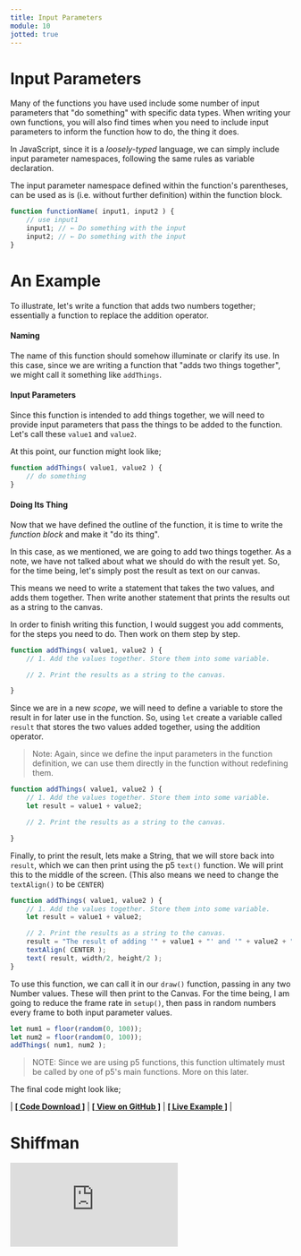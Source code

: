 ```yaml
---
title: Input Parameters
module: 10
jotted: true
---
```


# Input Parameters

Many of the functions you have used include some number of input parameters that "do something" with specific data types. When writing your own functions, you will also find times when you need to include input parameters to inform the function how to do, the thing it does.

In JavaScript, since it is a _loosely-typed_ language, we can simply include input parameter namespaces, following the same rules as variable declaration.

The input parameter namespace defined within the function's parentheses, can be used as is (i.e. without further definition) within the function block.

```js
function functionName( input1, input2 ) {
    // use input1
    input1; // ← Do something with the input
    input2; // ← Do something with the input
}
```

# An Example

To illustrate, let's write a function that adds two numbers together; essentially a function to replace the addition operator.

#### Naming

The name of this function should somehow illuminate or clarify its use. In this case, since we are writing a function that "adds two things together", we might call it something like `addThings`.

#### Input Parameters

Since this function is intended to add things together, we will need to provide input parameters that pass the things to be added to the function. Let's call these `value1` and `value2`.

At this point, our function might look like;

```js
function addThings( value1, value2 ) {
    // do something
}
```

#### Doing Its Thing

Now that we have defined the outline of the function, it is time to write the _function block_ and make it "do its thing".

In this case, as we mentioned, we are going to add two things together. As a note, we have not talked about what we should do with the result yet. So, for the time being, let's simply post the result as text on our canvas.

This means we need to write a statement that takes the two values, and adds them together. Then write another statement that prints the results out as a string to the canvas.

In order to finish writing this function, I would suggest you add comments, for the steps you need to do. Then work on them step by step.

```js
function addThings( value1, value2 ) {
    // 1. Add the values together. Store them into some variable.

    // 2. Print the results as a string to the canvas.

}
```

Since we are in a new _scope_, we will need to define a variable to store the result in for later use in the function. So, using `let` create a variable called `result` that stores the two values added together, using the addition operator.

> Note: Again, since we define the input parameters in the function definition, we can use them directly in the function without redefining them.

```js
function addThings( value1, value2 ) {
    // 1. Add the values together. Store them into some variable.
    let result = value1 + value2;

    // 2. Print the results as a string to the canvas.

}
```

Finally, to print the result, lets make a String, that we will store back into `result`, which we can then print using the p5 `text()` function. We will print this to the middle of the screen. (This also means we need to change the `textAlign()` to be `CENTER`)

```js
function addThings( value1, value2 ) {
    // 1. Add the values together. Store them into some variable.
    let result = value1 + value2;

    // 2. Print the results as a string to the canvas.
    result = "The result of adding '" + value1 + "' and '" + value2 + "' is '" + result + "'.";
    textAlign( CENTER );
    text( result, width/2, height/2 );
}
```

To use this function, we can call it in our `draw()` function, passing in any two Number values. These will then print to the Canvas. For the time being, I am going to reduce the frame rate in `setup()`, then pass in random numbers every frame to both input parameter values.

```js
let num1 = floor(random(0, 100));
let num2 = floor(random(0, 100));
addThings( num1, num2 );
```

> NOTE: Since we are using p5 functions, this function ultimately must be called by one of p5's main functions. More on this later.


The final code might look like;

<div id="jotted-demo-1" class="jotted-theme-stacked"></div>

<script>
    new Jotted(document.querySelector("#jotted-demo-1"), {
    files: [
        {
            type: "js",
            hide: false,
            url:"https://raw.githubusercontent.com/Montana-Media-Arts/120_CreativeCoding/master/lecture_code/10/02_input_parameters_01/sketch.js"
        },
        {
            type: "html",
            hide: true,
            url:"../../../p5_resources/index.html"
        }
    ],
    showBlank: false,
    showResult: true,
    plugins: [
        { name: 'ace', options: { "maxLines": 50 } },
        // { name: 'console', options: { autoClear: true } },
    ]
});
</script>

| [**[ Code Download ]**](https://github.com/Montana-Media-Arts/120_CreativeCoding/raw/master/lecture_code/10/02_input_parameters_01/02_input_parameters_01.zip) | [**[ View on GitHub ]**](https://github.com/Montana-Media-Arts/120_CreativeCoding/raw/master/lecture_code/10/02_input_parameters_01/) | [**[ Live Example ]**](https://montana-media-arts.github.io/120_CreativeCoding/lecture_code/10/02_input_parameters_01/) |


# Shiffman

<div class="embed-responsive embed-responsive-16by9"><iframe class="embed-responsive-item" src="https://www.youtube.com/embed/zkc417YapfE" frameborder="0" allowfullscreen></iframe></div>
